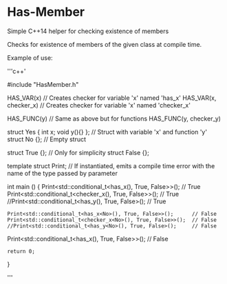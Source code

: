 # Has-Member
Simple C++14 helper for checking existence of members


Checks for existence of members of the given class at compile time.

Example of use:


'''c++'

#include "HasMember.h"

HAS_VAR(x)              // Creates checker for variable 'x' named 'has_x'
HAS_VAR(x, checker_x)   // Creates checker for variable 'x' named 'checker_x'

HAS_FUNC(y)             // Same as above but for functions
HAS_FUNC(y, checker_y)  


struct Yes { int x; void y(){} };   // Struct with variable 'x' and function 'y'
struct No {};                       // Empty struct

struct True {};     // Only for simplicity
struct False {};


template <class> struct Print;    // If instantiated, emits a compile time error with the name of the type passed by parameter


int main ()
{
	Print<std::conditional_t<has_x<Yes>(), True, False>>();     // True
	Print<std::conditional_t<checker_x<Yes>(), True, False>>(); // True
	//Print<std::conditional_t<has_y<Yes>(), True, False>();    // True

	Print<std::conditional_t<has_x<No>(), True, False>>();      // False
	Print<std::conditional_t<checker_x<No>(), True, False>>();  // False
	//Print<std::conditional_t<has_y<No>(), True, False>();     // False

  Print<std::conditional_t<has_x<int>(), True, False>>();     // False

	return 0;
	
}

'''
